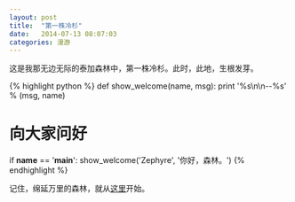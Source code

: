 ```yaml
---
layout: post
title:  "第一株冷杉"
date:   2014-07-13 08:07:03
categories: 漫游
---
```


这是我那无边无际的泰加森林中，第一株冷杉。此时，此地，生根发芽。

{% highlight python %}
def show_welcome(name, msg):
    print '%s\n\n--%s' % (msg, name)

# 向大家问好
if __name__ == '__main__':
    show_welcome('Zephyre', '你好，森林。')
{% endhighlight %}

记住，绵延万里的森林，就从[这里][taiga-home]开始。

[taiga-home]: http://blog.zephyre.me